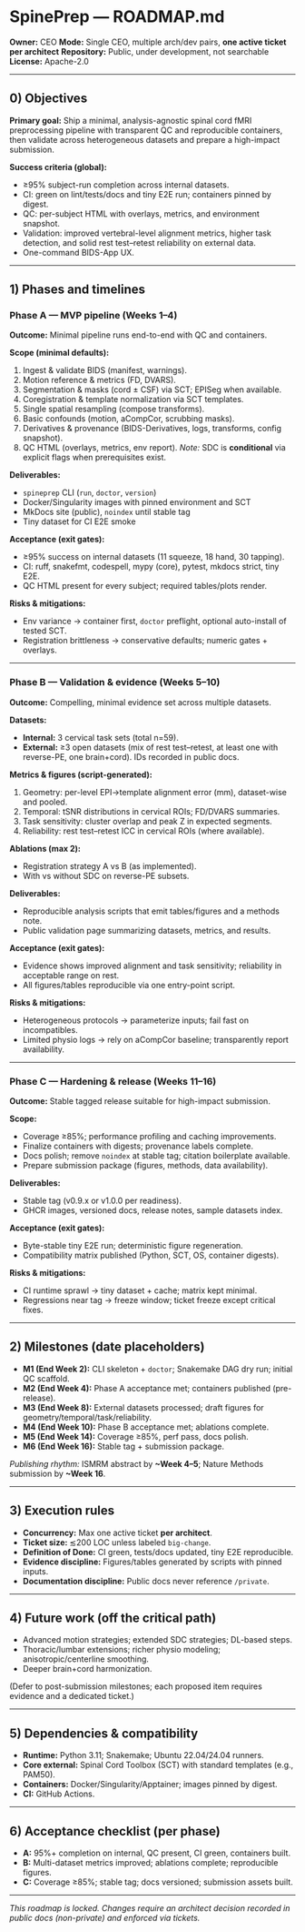 # SpinePrep — ROADMAP.md

**Owner:** CEO
**Mode:** Single CEO, multiple arch/dev pairs, **one active ticket per architect**
**Repository:** Public, under development, not searchable
**License:** Apache-2.0

---

## 0) Objectives

**Primary goal:** Ship a minimal, analysis-agnostic spinal cord fMRI preprocessing pipeline with transparent QC and reproducible containers, then validate across heterogeneous datasets and prepare a high-impact submission.

**Success criteria (global):**

* ≥95% subject-run completion across internal datasets.
* CI: green on lint/tests/docs and tiny E2E run; containers pinned by digest.
* QC: per-subject HTML with overlays, metrics, and environment snapshot.
* Validation: improved vertebral-level alignment metrics, higher task detection, and solid rest test–retest reliability on external data.
* One-command BIDS-App UX.

---

## 1) Phases and timelines

### Phase A — MVP pipeline (Weeks 1–4)

**Outcome:** Minimal pipeline runs end-to-end with QC and containers.

**Scope (minimal defaults):**

1. Ingest & validate BIDS (manifest, warnings).
2. Motion reference & metrics (FD, DVARS).
3. Segmentation & masks (cord ± CSF) via SCT; EPISeg when available.
4. Coregistration & template normalization via SCT templates.
5. Single spatial resampling (compose transforms).
6. Basic confounds (motion, aCompCor, scrubbing masks).
7. Derivatives & provenance (BIDS-Derivatives, logs, transforms, config snapshot).
8. QC HTML (overlays, metrics, env report).
   *Note:* SDC is **conditional** via explicit flags when prerequisites exist.

**Deliverables:**

* `spineprep` CLI (`run`, `doctor`, `version`)
* Docker/Singularity images with pinned environment and SCT
* MkDocs site (public), `noindex` until stable tag
* Tiny dataset for CI E2E smoke

**Acceptance (exit gates):**

* ≥95% success on internal datasets (11 squeeze, 18 hand, 30 tapping).
* CI: ruff, snakefmt, codespell, mypy (core), pytest, mkdocs strict, tiny E2E.
* QC HTML present for every subject; required tables/plots render.

**Risks & mitigations:**

* Env variance → container first, `doctor` preflight, optional auto-install of tested SCT.
* Registration brittleness → conservative defaults; numeric gates + overlays.

---

### Phase B — Validation & evidence (Weeks 5–10)

**Outcome:** Compelling, minimal evidence set across multiple datasets.

**Datasets:**

* **Internal:** 3 cervical task sets (total n=59).
* **External:** ≥3 open datasets (mix of rest test–retest, at least one with reverse-PE, one brain+cord). IDs recorded in public docs.

**Metrics & figures (script-generated):**

1. Geometry: per-level EPI→template alignment error (mm), dataset-wise and pooled.
2. Temporal: tSNR distributions in cervical ROIs; FD/DVARS summaries.
3. Task sensitivity: cluster overlap and peak Z in expected segments.
4. Reliability: rest test–retest ICC in cervical ROIs (where available).

**Ablations (max 2):**

* Registration strategy A vs B (as implemented).
* With vs without SDC on reverse-PE subsets.

**Deliverables:**

* Reproducible analysis scripts that emit tables/figures and a methods note.
* Public validation page summarizing datasets, metrics, and results.

**Acceptance (exit gates):**

* Evidence shows improved alignment and task sensitivity; reliability in acceptable range on rest.
* All figures/tables reproducible via one entry-point script.

**Risks & mitigations:**

* Heterogeneous protocols → parameterize inputs; fail fast on incompatibles.
* Limited physio logs → rely on aCompCor baseline; transparently report availability.

---

### Phase C — Hardening & release (Weeks 11–16)

**Outcome:** Stable tagged release suitable for high-impact submission.

**Scope:**

* Coverage ≥85%; performance profiling and caching improvements.
* Finalize containers with digests; provenance labels complete.
* Docs polish; remove `noindex` at stable tag; citation boilerplate available.
* Prepare submission package (figures, methods, data availability).

**Deliverables:**

* Stable tag (v0.9.x or v1.0.0 per readiness).
* GHCR images, versioned docs, release notes, sample datasets index.

**Acceptance (exit gates):**

* Byte-stable tiny E2E run; deterministic figure regeneration.
* Compatibility matrix published (Python, SCT, OS, container digests).

**Risks & mitigations:**

* CI runtime sprawl → tiny dataset + cache; matrix kept minimal.
* Regressions near tag → freeze window; ticket freeze except critical fixes.

---

## 2) Milestones (date placeholders)

* **M1 (End Week 2):** CLI skeleton + `doctor`; Snakemake DAG dry run; initial QC scaffold.
* **M2 (End Week 4):** Phase A acceptance met; containers published (pre-release).
* **M3 (End Week 8):** External datasets processed; draft figures for geometry/temporal/task/reliability.
* **M4 (End Week 10):** Phase B acceptance met; ablations complete.
* **M5 (End Week 14):** Coverage ≥85%, perf pass, docs polish.
* **M6 (End Week 16):** Stable tag + submission package.

*Publishing rhythm:* ISMRM abstract by **~Week 4–5**; Nature Methods submission by **~Week 16**.

---

## 3) Execution rules

* **Concurrency:** Max one active ticket **per architect**.
* **Ticket size:** ≲200 LOC unless labeled `big-change`.
* **Definition of Done:** CI green, tests/docs updated, tiny E2E reproducible.
* **Evidence discipline:** Figures/tables generated by scripts with pinned inputs.
* **Documentation discipline:** Public docs never reference `/private`.

---

## 4) Future work (off the critical path)

* Advanced motion strategies; extended SDC strategies; DL-based steps.
* Thoracic/lumbar extensions; richer physio modeling; anisotropic/centerline smoothing.
* Deeper brain+cord harmonization.

(Defer to post-submission milestones; each proposed item requires evidence and a dedicated ticket.)

---

## 5) Dependencies & compatibility

* **Runtime:** Python 3.11; Snakemake; Ubuntu 22.04/24.04 runners.
* **Core external:** Spinal Cord Toolbox (SCT) with standard templates (e.g., PAM50).
* **Containers:** Docker/Singularity/Apptainer; images pinned by digest.
* **CI:** GitHub Actions.

---

## 6) Acceptance checklist (per phase)

* **A:** 95%+ completion on internal, QC present, CI green, containers built.
* **B:** Multi-dataset metrics improved; ablations complete; reproducible figures.
* **C:** Coverage ≥85%; stable tag; docs versioned; submission assets built.

---

*This roadmap is locked. Changes require an architect decision recorded in public docs (non-private) and enforced via tickets.*

